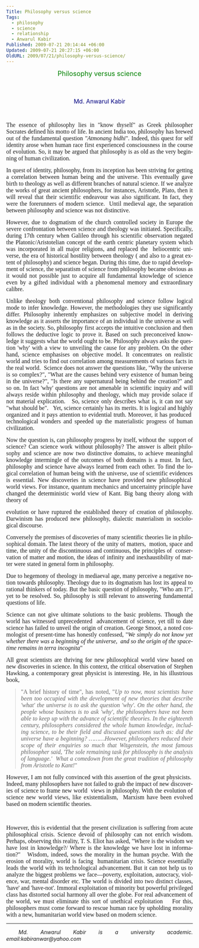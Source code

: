 ```yaml
---
Title: Philosophy versus science
Tags:
  - philosophy
  - science
  - relationship
  - Anwarul Kabir
Published: 2009-07-21 20:14:44 +06:00
Updated: 2009-07-21 20:27:15 +06:00
OldURL: 2009/07/21/philosophy-versus-science/
---
```


<p class="MsoNormal" style="TEXT-ALIGN: center" align="center"><span style="font-size: large; color: #008000;"><span lang="EN-GB">Philosophy versus science</span></span></p>
<p class="MsoNormal" style="TEXT-ALIGN: right" align="right"><span style="FONT-SIZE: 16pt" lang="EN-GB"> </span></p>
<p class="MsoNormal" style="TEXT-ALIGN: center" align="right"><span style="font-size: medium; color: #000080;"><span lang="EN-GB">Md. Anwarul Kabir</span></span></p>
<p class="MsoNormal" style="TEXT-ALIGN: right" align="right"><span lang="EN-GB"> </span></p>
<p class="MsoNormal" align="justify"><span style="font-size: medium; font-family: Garamond;"><span lang="EN-GB">The essence of philosophy lies in "know thyself" as Greek philosopher Socrates defined his motto of life. In ancient India too, philosophy has brewed out of the fundamental question <em>"Atmonang bidhi</em>". Indeed, this quest for self identity arose when human race first experienced consciousness in the course of evolution. So, it may be argued that philosophy is as old as the very beginning of human civilization.</span></span><span style="font-size: medium; font-family: Garamond;"><span lang="EN-GB"> </span></span></p>
<p class="MsoNormal" align="justify"><span style="font-size: medium; font-family: Garamond;"><span lang="EN-GB">In quest of identity, philosophy, from its inception has been striving for getting a correlation between human being and the universe. This eventually gave birth to theology as well as different branches of natural science. If we analyze the works of great ancient philosophers, for instances, Aristotle, Plato, then it will reveal that their scientific endeavour was also significant. In fact, they were the forerunners of modern science.  Until medieval age, the separation between philosophy and science was not distinctive. </span></span></p>
<p class="MsoNormal" align="justify"><span style="font-size: medium; font-family: Garamond;"><span lang="EN-GB">However, due to dogmatism of the church controlled society in Europe the severe confrontation between science and theology was initiated. Specifically, during 17th century when Galileo through his scientific observation negated the Platonic/Aristotelian concept of the earth centric planetary system which was incorporated in all major religions, and replaced the  heliocentric universe, the era of historical hostility between theology ( and also to a great extent of philosophy) and science began. During this time, due to rapid development of science, the separatism of science from philosophy became obvious as it would not possible just to acquire all fundamental knowledge of science even by a gifted individual with a phenomenal memory and extraordinary calibre.</span></span></p>
<p class="MsoNormal" align="justify"><span style="font-size: medium; font-family: Garamond;"><span lang="EN-GB">Unlike theology both conventional philosophy and science follow logical mode to infer knowledge. However, the methodologies they use significantly differ. Philosophy inherently emphasizes on subjective model in deriving knowledge as it asserts the importance of an individual in the universe as well as in the society. So, philosophy first accepts the intuitive conclusion and then follows the deductive logic to prove it. Based on such preconceived knowledge it suggests what the world ought to be. Philosophy always asks the question 'why' with a view to unveiling the cause for any problem. On the other hand, science emphasises on objective model. It concentrates on realistic world and tries to find out correlation among measurements of various facts in the real world.  Science does not answer the questions like, "Why the universe is so complex?", "What are the causes behind very existence of human being in the universe?", "Is there any supernatural being behind the creation?" and so on. In fact 'why' questions are not amenable in scientific inquiry and will always reside within philosophy and theology, which may provide solace if not material explication.   So, science only describes what is, it can not say "what should be".   Yet, science certainly has its merits. It is logical and highly organized and it pays attention to evidential truth. Moreover, it has produced  technological wonders and speeded up the materialistic progress of human civilization. </span></span></p>
<p class="MsoNormal" align="justify"><span style="font-size: medium; font-family: Garamond;"><span lang="EN-GB">Now the question is, can philosophy progress by itself, without the  support of science? Can science work without philosophy? The answer is albeit philosophy and science are now two distinctive domains, to achieve meaningful knowledge intermingle of the outcomes of both domains is a must. In fact, philosophy and science have always learned from each other. To find the logical correlation of human being with the universe, use of scientific evidences is essential. New discoveries in science have provided new philosophical  world views. For instance, quantum mechanics and uncertainty principle have changed the deterministic world view of Kant. Big bang theory along with theory of </span></span></p>
<p class="MsoNormal" align="justify"><span style="font-size: medium; font-family: Garamond;"><span lang="EN-GB">evolution or have ruptured the established theory of creation of philosophy. Darwinism has produced new philosophy, dialectic materialism in sociological discourse.</span></span></p>
<p class="MsoNormal" align="justify"><span style="font-size: medium; font-family: Garamond;"><span lang="EN-GB">Conversely the premises of discoveries of many scientific theories lie in philosophical domain. The latest theory of the unity of matters,  motion, space and time, the unity of the discontinuous and continuous, the principles of  conservation of matter and motion, the ideas of infinity and inexhaustibility of matter were stated in general form in philosophy.       </span></span><span style="font-size: medium; font-family: Garamond;"><span lang="EN-GB"> </span></span></p>
<p class="MsoNormal" align="justify"><span style="font-size: medium; font-family: Garamond;"><span lang="EN-GB">Due to hegemony of theology in mediaeval age, many perceive a negative notion towards philosophy. Theology due to its dogmatism has lost its appeal to rational thinkers of today. But the basic question of philosophy, "Who am I?", yet to be resolved. So, philosophy is still relevant to answering fundamental questions of life.</span></span><span style="font-size: medium; font-family: Garamond;"><span lang="EN-GB"> </span></span></p>
<p class="MsoNormal" align="justify"><span style="font-size: medium; font-family: Garamond;"><span lang="EN-GB">Science can not give ultimate solutions to the basic problems. Though the world has witnessed unprecedented  advancement of science, yet till to date science has failed to unveil the origin of creation. George Smoot, a noted cosmologist of present-time has honestly confessed, "<em>We simply do not know yet whether there was a beginning of the universe,  and so the origin of the space-time remains in terra incognita</em>"</span></span><span style="font-size: medium; font-family: Garamond;"><span lang="EN-GB"> </span></span></p>
<p class="MsoNormal" align="justify"><span style="font-size: medium; font-family: Garamond;"><span lang="EN-GB">All great scientists are thriving for new philosophical world view based on new discoveries in science. In this context, the critical observation of Stephen Hawking, a contemporary great physicist is interesting. He, in his illustrious book, </span></span></p>

<blockquote>
<p class="MsoNormal" align="justify"><span style="font-size: medium; font-family: Garamond;"><span lang="EN-GB">"A brief history of time", has noted, "<em>Up to now, most scientists have been too occupied with the development of new theories that describe 'what' the universe is to ask the question 'why'. On the other hand, the people whose business is to ask 'why', the philosophers have not been able to keep up with the advance of scientific theories. In the eighteenth</em> <em>century, philosophers considered the whole human knowledge, including science, to be</em> <em>their field and discussed questions such as: did the universe have a beginning? ………However, philosophers reduced their scope of their enquiries so much that Witgenstein, the most famous philosopher said, 'The sole remaining task for philosophy is the analysis</em> <em>of language.'  What a comedown from the great tradition of philosophy from Aristotle to Kant!</em>"       </span></span><span style="font-size: medium; font-family: Garamond;"><span lang="EN-GB"> </span></span></p>
</blockquote>
<p class="MsoNormal" align="justify"><span style="font-size: medium; font-family: Garamond;"><span lang="EN-GB">However, I am not fully convinced with this assertion of the great physicists.  Indeed, many philosophers have not failed to grab the impact of new discoveries of science to frame new world  views in philosophy. With the evolution of science new world views, like existentialism,  Marxism have been evolved based on modern scientific theories. </span></span></p>
<p class="MsoNormal" style="MARGIN-LEFT: 1in; TEXT-INDENT: -0.5in" align="justify"><span style="font-size: medium; font-family: Garamond;"><span lang="EN-GB"> </span></span></p>
<p class="MsoNormal" align="justify"><span style="font-size: medium; font-family: Garamond;"><span lang="EN-GB">However, this is evidential that the present civilization is suffering from acute philosophical crisis. Science devoid of philosophy can not enrich wisdom. Perhaps, observing this reality, T. S. Eliot has asked, "Where is the wisdom we have lost in knowledge?/ Where is the knowledge we have lost in information?"   Wisdom, indeed, sows the morality in the human psyche. With the erosion of morality, world is facing  humanitarian crisis. Science essentially leads the world with its technological advancement. But it can not help us to analyze the biggest problems we face—poverty, exploitation, autocracy, violence, war, mental disorder etc. The world is divided into two distinct classes, 'have' and 'have-not'. Immoral exploitation of minority but powerful privileged class has distorted social harmony all over the globe. For real advancement of the world, we must eliminate this sort of unethical exploitation    For this, philosophers must come forward to rescue human race by upholding morality with a new, humanitarian world view based on modern science.   </span></span> </p>

<hr />
<p class="MsoNormal" style="TEXT-ALIGN: justify"><span style="font-family: Garamond;"><span lang="EN-GB"> </span></span><strong><em><span style="FONT-WEIGHT: normal" lang="EN-GB">Md. Anwarul Kabir is a university academic. email:kabiranwar@yahoo.com</span></em></strong><span lang="EN-GB"> </span></p>
